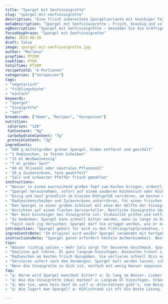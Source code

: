 ```yaml
---
title: "Spargel mit Senfvinaigrette"
slug: "spargel-mit-senfvinaigrette"
description: "Eine frisch zubereitete Spargelvariante mit knackiger Textur, feiner Senfnote und leicht säuerlicher Vinaigrette. Verändert klassische Mengen, ersetzt gekochtes Ei durch Radieschen für Frische und süß-saure Zuckererbsen statt Cornichons. Betonung auf sensorische Kontrolle beim Garen der Spargelstangen für perfekten Biss. Unterschiedliche Arbeitsschritte neu sortiert, mit Tipps zur Fehlervermeidung und Alternativen bei Zutatenmangel."
metaDescription: "Spargel mit Senfvinaigrette – Frisch, knackig und voller Geschmack. Ideal für den Frühling. Entdecken Sie die perfekte Vinaigrette für Spargelgerichte."
ogDescription: "Spargel mit Senfvinaigrette – Genießen Sie die kräftigen Aromen und knackige Texturen. Frischer Spargel, zauberhafte Vinaigrette, ideal für jeden Anlass."
focusKeyphrase: "Spargel mit Senfvinaigrette"
date: 2025-08-10
draft: false
image: spargel-mit-senfvinaigrette.jpg
author: "Marlena"
prepTime: PT25M
cookTime: PT5M
totalTime: PT30M
recipeYield: "4 Portionen"
categories: ["Vorspeisen"]
tags:
- "vegetarisch"
- "frühlingsküche"
- "einfach"
keywords:
- "Spargel"
- "Vinaigrette"
- "Senf"
breadcrumb: ["Home", "Recipes", "Vorspeisen"]
nutrition: 
 calories: "120"
 fatContent: "9g"
 carbohydrateContent: "7g"
 proteinContent: "3g"
ingredients:
- "600 g mittelgroßer grüner Spargel, Enden entfernt und geschält"
- "1 Radieschen, in feinen Scheiben"
- "15 ml Weißweinessig"
- "7 ml grober Senf"
- "60 ml Olivenöl oder neutrales Pflanzenöl"
- "20 g Zuckererbsen, fein gewürfelt"
- "Salz und schwarzer Pfeffer frisch gemahlen"
instructions:
- "Wasser in einem ausreichend großen Topf zum Kochen bringen, ordentlich salzen, Spargelenden prüfen. Spargel hineingeben, Blubbern sollte kräftig sein. Achte darauf, dass Spargel nach 2 bis 3 Minuten eine zarte aber feste Konsistenz hat. Nicht weich werden lassen! Am besten mit einer Gabel probieren, sollte leicht nachgeben, aber nicht matschig sein."
- "Spargel herausnehmen, sofort auf einem sauberen Küchentuch oder Küchenpapier abtropfen und leicht trocken tupfen. Idee: Ein bisschen abrupte Hitzeentzug festigt die Struktur und sorgt für knackiges Mundgefühl."
- "Essig und Senf gründlich im kleinen Rührgefäß verrühren, am besten mit einer kleinen Schneebesen oder Gabel. Öl langsam einträufeln und dabei kräftig vermengen – so entsteht eine cremige, aber noch leichte Emulsion. Wer zu schnell das Öl gibt, riskiert eine geronnene Sauce – passiert schnell und verdirbt die Textur."
- "Radieschenscheiben und Zuckererbsen unterrühren, für einen frischen Biss und leicht süßliche Note. Diese Zutaten ersetzen klassisch das Ei und Cornichons – beide bringen Knackigkeit und Säure, sind aber nicht für jeden verfügbar oder gewünscht."
- "Den Spargel in einer großen Schüssel mit etwa der Hälfte der Vinaigrette sanft vermengen. Nicht schwenken wie Salat, sondern vorsichtig wenden – pellt schnell ab und Sonst fehlt die schöne Struktur außen. Schmecke ab, eventuell Salz und Pfeffer nachführen."
- "Anrichten auf einem flachen Servierteller. Restliche Vinaigrette über den Spargel träufeln, mit Radieschen und Zuckererbsen garnieren – harmonische Farben, knackige Texturen. Unbedingt frisch servieren, Spargel schmeckt schnell muffig, wenn er zu lange steht."
- "Wer kein Einsteiger bei Vinaigrette ist: Viskosität prüfen und notfalls mit einem Spritzer Wasser anpassen. Zu dickflüssig, zerreißt die Sauce beim Anrichten, zu dünn – fließt alles unten raus."
- "Zu bedenken: Spargel kann schnell bitter werden, wenn zu lange im Kochwasser verweilt. Lieber weniger, dafür öfter probieren. Oft unterschätzt wird auch der Unterschied zwischen geschälten und ungeschälten Stangen: dünne Stangen nur leicht schaben, dicke richtig schälen. Sonst Fasern und Holziges bitter am Gaumen."
- "Fazit nach zig Versuchen: Spargel darf nie ertappt werden, wie er matschig wird. Immer hörbar leicht knackend im Biss. Und die Vinaigrette – nie bevorzugt säuerlich, sondern rund mit leichtem Senfaroma. Zuckererbsen und Radieschen bringen mir genau die Frische, die ich klassisch vermisst habe, statt hartgekochtem Ei."
introduction: "Spargel gehört für mich zu den Frühlingstopfprodukten, die pur schon wahnsinnig viel Stimme im Gericht haben – knackig, süßlich, frisch. Das Problem: zu lange garen oder schlechte Vinaigrette macht alles matschig oder langweilig. Deshalb habe ich lange herumgetüftelt, wie man mit minimalem Aufwand den Spargel auf den Punkt bringt und dabei eine frische und doch komplexe Sauce mitbringt. Die klassische Kombination mit Ei und Cornichons habe ich modifiziert – schwer, manchmal zu dominant. Stattdessen Radieschen und Zuckererbsen für knackige Frische, die sich im Mund spannend anfühlt, nie überfährt. Die Texturen zusammen ergeben eine Kombination, die Lust auf den Frühling macht und unkompliziert gleichzeitig ist."
ingredientsNote: "Im Original wird weißer Spargel verwendet mit hartgekochtem Ei und Cornichons. Ich habe bewusst die Spargelmenge erhöht und setze grüne Stangen ein, da ich persönlich die intensivere, würzigere Note vorziehe. Ein Radieschen statt eines Eis liefert eine angenehme Frische und weniger Schwere. Zuckererbsen ersetzen die kleinen Cornichons; sie sind leichter süßlich, milder und geben trotzdem Crunch. Bei der Vinaigrette ist Olivenöl erlaubt, aber neutrales Öl eignet sich besser, um den Senf in den Vordergrund zu stellen. Wer keine Zuckererbsen bekommt, kann auch kleine Gewürzgürkchen fein würfeln – darauf achten, nicht zu viel Flüssigkeit mit reinzunehmen. Wichtig genug Salz und Pfeffer, Sonst bleibt die Vinaigrette langweilig."
instructionsNote: "Spargel garen erfordert höchste Aufmerksamkeit. Besser zu früh raus als zu spät, da die Textur schnell hinüber ist. Salzwasser muss richtig kochen, sonst pennt die Temperatur und alles wird schleimig. Sofort nach dem Kochen trockentupfen und ruhen lassen, das dämpft sich selbst. Beim Mischen mit Vinaigrette nicht zu wild umwälzen, um Brüche der Stangen zu vermeiden. Die Emulsion der Sauce braucht Geduld, Öl langsam zugeben und ständig rühren, sonst trennt sie sich. Radieschen und Zuckererbsen kurz vor dem Servieren dazugeben, sonst verlieren sie Frische und Knackigkeit. Zum Anrichten nehme ich eine flache Platte, so kann man die Farben schön verteilen. Vinaigrette nicht zu sparsam – etwas mehr gibt mehr Geschmack. Falls zu dick, mit Wasser etwas anpassen, nicht überwürzen mit Wein- oder Apfelessig, sonst wird es zu sauer."
tips:
- "Wasser richtig salzen – mehr Salz sorgt für besseren Geschmack. Spargel sofort reintun, kochen bis er leicht nachgibt. Aufpasse, dass er nicht matschig wird. Am besten mit Gabel probieren. Zu lange kochen, dann wird's bitter."
- "Emulsion gut rühren. Öl ganz langsam hinzufügen. Ansonsten trennt sie sich. Wer das zu schnell macht, hat schnell eine grisselige Vinaigrette. Geduld ist hier gefragt. Und richtig zur Schaumschlägerei kommen."
- "Radieschen am besten frisch dazugeben. Sie verlieren schnell Biss und Farbe, wenn sie zu lange im Rest liegen. Zuckererbsen bringen den nötigen Crunch. Probier nicht zuerst alles fertig zu machen. Lieber alles frisch!"
- "Servieren sofort nach dem Vermengen. Spargel kalt werden lassen, schmeckt schnell nicht mehr gut. Hitzeschock vermeiden, dann bleibt er knackig. Die Vinaigrette weiterhin gleichmäßig verteilen, nicht zu sparsam."
- "Wenn die Vinaigrette zu dick ist, einfach mit wenig Wasser anpassen. Ansonsten bleibt sie am ersten Stück hängen. Und das will niemand. Auch die Würze nicht vergessen – mit Pfeffer und Salz anpassen. Zu viel macht's bitter."
faq:
- "q: Warum wird Spargel manchmal bitter? a: Zu lang im Wasser. Lieber immer wieder probieren. Zart anbeißen, nicht weich werden. Das merkt man schnell."
- "q: Wie die Vinaigrette ideal machen? a: Langsam Öl hinzufügen. Ständig rühren. Bei zu schnellem Mischen trennt sie sich. Am Ende bringt ein Spritzer Wasser die richtige Konsistenz."
- "q: Was tun, wenn kein Senf da ist? a: Alternativen gibt's, zum Beispiel eine milde Mayonnaise. Oder ein Joghurt-Dressing ausprobieren. Das bringt auch frische und hilft."
- "q: Wie lagert man Spargel? a: Kühlschrank ist oft die beste Lösung. Mit Feuchtigkeit in ein Tuch wickeln, sonst trocknet er schnell aus. Oder in Wasser stellen, aber nicht zu lange."

---
```

